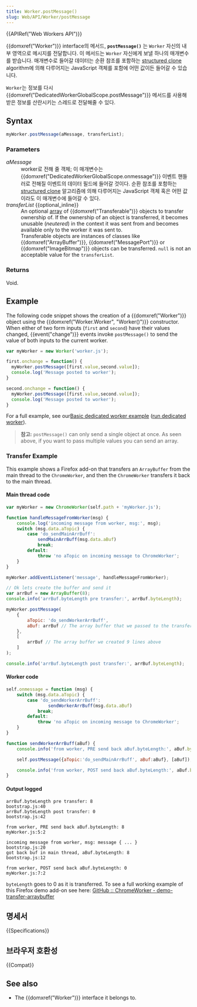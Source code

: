 ```yaml
---
title: Worker.postMessage()
slug: Web/API/Worker/postMessage
---
```

{{APIRef("Web Workers API")}}

{{domxref("Worker")}} interface의 메서드, **`postMessage()`** 는 `Worker` 자신의 내부 영역으로 메시지를 전달합니다. 이 메서드는 `Worker` 자신에게 보낼 하나의 매개변수를 받습니다. 매개변수로 들어갈 데이터는 순환 참조를 포함하는 [structured clone](/ko/docs/Web/Guide/DOM/The_structured_clone_algorithm) algorithm에 의해 다루어지는 JavaScript 객체를 포함에 어떤 값이든 들어갈 수 있습니다.

`Worker`는 정보를 다시 {{domxref("DedicatedWorkerGlobalScope.postMessage")}} 메서드를 사용해 받은 정보를 산란시키는 스레드로 전달해줄 수 있다.

## Syntax

```js
myWorker.postMessage(aMessage, transferList);
```

### Parameters

<dl><dt><em>aMessage</em></dt><dd>worker로 전해 줄 객체; 이 매개변수는 {{domxref("DedicatedWorkerGlobalScope.onmessage")}} 이벤트 핸들러로 전해질 이벤트의 데이터 필드에 들어갈 것이다. 순환 참조를 포함하는 <a href="/en-US/docs/Web/Guide/DOM/The_structured_clone_algorithm" title="http://www.whatwg.org/specs/web-apps/current-work/multipage/common-dom-interfaces.html#transferable">structured clone</a> 알고리즘에 의해 다루어지는 JavaScript 객체 혹은 어떤 값이라도 이 매개변수에 들어갈 수 있다.</dd><dt><em>transferList</em> {{optional_inline}}</dt><dd>An optional <a href="/en-US/docs/Web/JavaScript/Reference/Global_Objects/Array" title="/en-US/docs/Web/JavaScript/Reference/Global_Objects/Array">array</a> of {{domxref("Transferable")}} objects to transfer ownership of. If the ownership of an object is transferred, it becomes unusable (<em>neutered</em>) in the context it was sent from and becomes available only to the worker it was sent to.</dd><dd>Transferable objects are instances of classes like {{domxref("ArrayBuffer")}}, {{domxref("MessagePort")}} or {{domxref("ImageBitmap")}} objects can be transferred. <code>null</code> is not an acceptable value for the <code>transferList</code>.</dd></dl>

### Returns

Void.

## Example

The following code snippet shows the creation of a {{domxref("Worker")}} object using the {{domxref("Worker.Worker", "Worker()")}} constructor. When either of two form inputs (`first` and `second`) have their values changed, {{event("change")}} events invoke `postMessage()` to send the value of both inputs to the current worker.

```js
var myWorker = new Worker('worker.js');

first.onchange = function() {
  myWorker.postMessage([first.value,second.value]);
  console.log('Message posted to worker');
}

second.onchange = function() {
  myWorker.postMessage([first.value,second.value]);
  console.log('Message posted to worker');
}
```

For a full example, see our[Basic dedicated worker example](https://github.com/mdn/simple-web-worker) ([run dedicated worker](http://mdn.github.io/simple-web-worker/)).

> **참고:** `postMessage()` can only send a single object at once. As seen above, if you want to pass multiple values you can send an array.

### Transfer Example

This example shows a Firefox add-on that transfers an `ArrayBuffer` from the main thread to the `ChromeWorker`, and then the `ChromeWorker` transfers it back to the main thread.

#### Main thread code

```js
var myWorker = new ChromeWorker(self.path + 'myWorker.js');

function handleMessageFromWorker(msg) {
    console.log('incoming message from worker, msg:', msg);
    switch (msg.data.aTopic) {
        case 'do_sendMainArrBuff':
            sendMainArrBuff(msg.data.aBuf)
            break;
        default:
            throw 'no aTopic on incoming message to ChromeWorker';
    }
}

myWorker.addEventListener('message', handleMessageFromWorker);

// Ok lets create the buffer and send it
var arrBuf = new ArrayBuffer(8);
console.info('arrBuf.byteLength pre transfer:', arrBuf.byteLength);

myWorker.postMessage(
    {
        aTopic: 'do_sendWorkerArrBuff',
        aBuf: arrBuf // The array buffer that we passed to the transferrable section 3 lines below
    },
    [
        arrBuf // The array buffer we created 9 lines above
    ]
);

console.info('arrBuf.byteLength post transfer:', arrBuf.byteLength);
```

#### Worker code

```js
self.onmessage = function (msg) {
    switch (msg.data.aTopic) {
        case 'do_sendWorkerArrBuff':
                sendWorkerArrBuff(msg.data.aBuf)
            break;
        default:
            throw 'no aTopic on incoming message to ChromeWorker';
    }
}

function sendWorkerArrBuff(aBuf) {
    console.info('from worker, PRE send back aBuf.byteLength:', aBuf.byteLength);

    self.postMessage({aTopic:'do_sendMainArrBuff', aBuf:aBuf}, [aBuf]);

    console.info('from worker, POST send back aBuf.byteLength:', aBuf.byteLength);
}
```

#### Output logged

```
arrBuf.byteLength pre transfer: 8                              bootstrap.js:40
arrBuf.byteLength post transfer: 0                             bootstrap.js:42

from worker, PRE send back aBuf.byteLength: 8                  myWorker.js:5:2

incoming message from worker, msg: message { ... }             bootstrap.js:20
got back buf in main thread, aBuf.byteLength: 8                bootstrap.js:12

from worker, POST send back aBuf.byteLength: 0                 myWorker.js:7:2
```

`byteLength` goes to 0 as it is transferred. To see a full working example of this Firefox demo add-on see here: [GitHub :: ChromeWorker - demo-transfer-arraybuffer](https://github.com/Noitidart/ChromeWorker/tree/aca57d9cadc4e68af16201bdecbfb6f9a6f9ca6b)

## 명세서

{{Specifications}}

## 브라우저 호환성

{{Compat}}

## See also

- The {{domxref("Worker")}} interface it belongs to.
